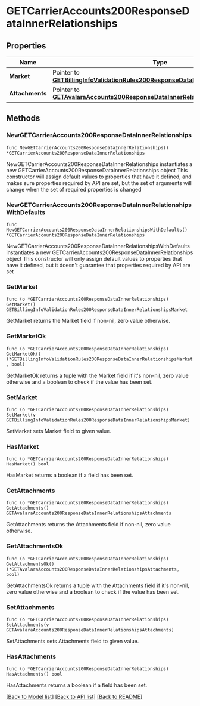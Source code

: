 # GETCarrierAccounts200ResponseDataInnerRelationships

## Properties

Name | Type | Description | Notes
------------ | ------------- | ------------- | -------------
**Market** | Pointer to [**GETBillingInfoValidationRules200ResponseDataInnerRelationshipsMarket**](GETBillingInfoValidationRules200ResponseDataInnerRelationshipsMarket.md) |  | [optional] 
**Attachments** | Pointer to [**GETAvalaraAccounts200ResponseDataInnerRelationshipsAttachments**](GETAvalaraAccounts200ResponseDataInnerRelationshipsAttachments.md) |  | [optional] 

## Methods

### NewGETCarrierAccounts200ResponseDataInnerRelationships

`func NewGETCarrierAccounts200ResponseDataInnerRelationships() *GETCarrierAccounts200ResponseDataInnerRelationships`

NewGETCarrierAccounts200ResponseDataInnerRelationships instantiates a new GETCarrierAccounts200ResponseDataInnerRelationships object
This constructor will assign default values to properties that have it defined,
and makes sure properties required by API are set, but the set of arguments
will change when the set of required properties is changed

### NewGETCarrierAccounts200ResponseDataInnerRelationshipsWithDefaults

`func NewGETCarrierAccounts200ResponseDataInnerRelationshipsWithDefaults() *GETCarrierAccounts200ResponseDataInnerRelationships`

NewGETCarrierAccounts200ResponseDataInnerRelationshipsWithDefaults instantiates a new GETCarrierAccounts200ResponseDataInnerRelationships object
This constructor will only assign default values to properties that have it defined,
but it doesn't guarantee that properties required by API are set

### GetMarket

`func (o *GETCarrierAccounts200ResponseDataInnerRelationships) GetMarket() GETBillingInfoValidationRules200ResponseDataInnerRelationshipsMarket`

GetMarket returns the Market field if non-nil, zero value otherwise.

### GetMarketOk

`func (o *GETCarrierAccounts200ResponseDataInnerRelationships) GetMarketOk() (*GETBillingInfoValidationRules200ResponseDataInnerRelationshipsMarket, bool)`

GetMarketOk returns a tuple with the Market field if it's non-nil, zero value otherwise
and a boolean to check if the value has been set.

### SetMarket

`func (o *GETCarrierAccounts200ResponseDataInnerRelationships) SetMarket(v GETBillingInfoValidationRules200ResponseDataInnerRelationshipsMarket)`

SetMarket sets Market field to given value.

### HasMarket

`func (o *GETCarrierAccounts200ResponseDataInnerRelationships) HasMarket() bool`

HasMarket returns a boolean if a field has been set.

### GetAttachments

`func (o *GETCarrierAccounts200ResponseDataInnerRelationships) GetAttachments() GETAvalaraAccounts200ResponseDataInnerRelationshipsAttachments`

GetAttachments returns the Attachments field if non-nil, zero value otherwise.

### GetAttachmentsOk

`func (o *GETCarrierAccounts200ResponseDataInnerRelationships) GetAttachmentsOk() (*GETAvalaraAccounts200ResponseDataInnerRelationshipsAttachments, bool)`

GetAttachmentsOk returns a tuple with the Attachments field if it's non-nil, zero value otherwise
and a boolean to check if the value has been set.

### SetAttachments

`func (o *GETCarrierAccounts200ResponseDataInnerRelationships) SetAttachments(v GETAvalaraAccounts200ResponseDataInnerRelationshipsAttachments)`

SetAttachments sets Attachments field to given value.

### HasAttachments

`func (o *GETCarrierAccounts200ResponseDataInnerRelationships) HasAttachments() bool`

HasAttachments returns a boolean if a field has been set.


[[Back to Model list]](../README.md#documentation-for-models) [[Back to API list]](../README.md#documentation-for-api-endpoints) [[Back to README]](../README.md)


